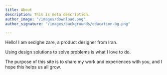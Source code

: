 ```yaml
---
title: About
description: This is meta description.
author_image: "/images/download.png"
author_signature: "/images/backgrounds/education-bg.png"

---
```

Hello! I am sedighe zare, a product designer from Iran.

Using design solutions to solve problems is what I love to do.

The purpose of this site is to share my work and experiences with you, and I hope this helps us all grow.